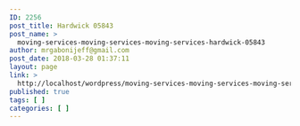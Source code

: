 ```yaml
---
ID: 2256
post_title: Hardwick 05843
post_name: >
  moving-services-moving-services-moving-services-hardwick-05843
author: mrgabonijeff@gmail.com
post_date: 2018-03-28 01:37:11
layout: page
link: >
  http://localhost/wordpress/moving-services-moving-services-moving-services-hardwick-05843/
published: true
tags: [ ]
categories: [ ]
---
```

